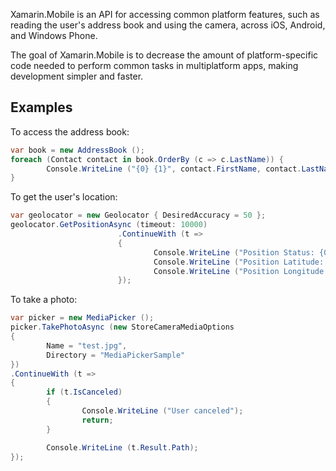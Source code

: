 Xamarin.Mobile is an API for accessing common platform features, such as
reading the user's address book and using the camera, across iOS,
Android, and Windows Phone.

The goal of Xamarin.Mobile is to decrease the amount of
platform-specific code needed to perform common tasks in multiplatform
apps, making development simpler and faster.

## Examples

To access the address book:

```csharp
var book = new AddressBook ();
foreach (Contact contact in book.OrderBy (c => c.LastName)) {
		Console.WriteLine ("{0} {1}", contact.FirstName, contact.LastName);
}
```

To get the user's location:

```csharp
var geolocator = new Geolocator { DesiredAccuracy = 50 };
geolocator.GetPositionAsync (timeout: 10000)
						.ContinueWith (t =>
						{
								Console.WriteLine ("Position Status: {0}", t.Result.Timestamp);
								Console.WriteLine ("Position Latitude: {0}", t.Result.Latitude);
								Console.WriteLine ("Position Longitude: {0}", t.Result.Longitude);
						});
```

To take a photo:

```csharp
var picker = new MediaPicker ();
picker.TakePhotoAsync (new StoreCameraMediaOptions
{
		Name = "test.jpg",
		Directory = "MediaPickerSample"
})
.ContinueWith (t =>
{
		if (t.IsCanceled)
		{
				Console.WriteLine ("User canceled");
				return;
		}

		Console.WriteLine (t.Result.Path);
});
```
